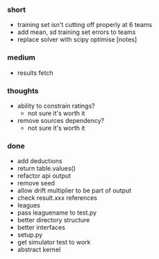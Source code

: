 ### short

- training set isn't cutting off properly at 6 teams
- add mean, sd training set errors to teams
- replace solver with scipy optimise [notes]

### medium

- results fetch

### thoughts

- ability to constrain ratings?
  - not sure it's worth it
- remove sources dependency?
  - not sure it's worth it

### done

- add deductions
- return table.values()
- refactor api output
- remove seed
- allow drift multiplier to be part of output
- check result.xxx references
- leagues
- pass leaguename to test.py
- better directory structure
- better interfaces
- setup.py
- get simulator test to work
- abstract kernel

